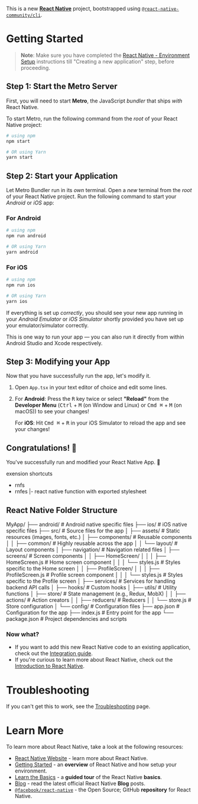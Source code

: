 This is a new [**React Native**](https://reactnative.dev) project, bootstrapped using [`@react-native-community/cli`](https://github.com/react-native-community/cli).

# Getting Started

>**Note**: Make sure you have completed the [React Native - Environment Setup](https://reactnative.dev/docs/environment-setup) instructions till "Creating a new application" step, before proceeding.

## Step 1: Start the Metro Server

First, you will need to start **Metro**, the JavaScript _bundler_ that ships _with_ React Native.

To start Metro, run the following command from the _root_ of your React Native project:

```bash
# using npm
npm start

# OR using Yarn
yarn start
```

## Step 2: Start your Application

Let Metro Bundler run in its _own_ terminal. Open a _new_ terminal from the _root_ of your React Native project. Run the following command to start your _Android_ or _iOS_ app:

### For Android

```bash
# using npm
npm run android

# OR using Yarn
yarn android
```

### For iOS

```bash
# using npm
npm run ios

# OR using Yarn
yarn ios
```

If everything is set up _correctly_, you should see your new app running in your _Android Emulator_ or _iOS Simulator_ shortly provided you have set up your emulator/simulator correctly.

This is one way to run your app — you can also run it directly from within Android Studio and Xcode respectively.

## Step 3: Modifying your App

Now that you have successfully run the app, let's modify it.

1. Open `App.tsx` in your text editor of choice and edit some lines.
2. For **Android**: Press the <kbd>R</kbd> key twice or select **"Reload"** from the **Developer Menu** (<kbd>Ctrl</kbd> + <kbd>M</kbd> (on Window and Linux) or <kbd>Cmd ⌘</kbd> + <kbd>M</kbd> (on macOS)) to see your changes!

   For **iOS**: Hit <kbd>Cmd ⌘</kbd> + <kbd>R</kbd> in your iOS Simulator to reload the app and see your changes!

## Congratulations! :tada:

You've successfully run and modified your React Native App. :partying_face:

exension shortcuts
- rnfs
- rnfes |- react native function with exported stylesheet

## React Native Folder Structure
MyApp/
   ├── android/                # Android native specific files
   ├── ios/                    # iOS native specific files
   ├── src/                    # Source files for the app
   │   ├── assets/             # Static resources (images, fonts, etc.)
   │   ├── components/         # Reusable components
   │   │   ├── common/         # Highly reusable across the app
   │   │   └── layout/         # Layout components
   │   ├── navigation/         # Navigation related files
   │   ├── screens/            # Screen components
   │   │   ├── HomeScreen/
   │   │   │   ├── HomeScreen.js       # Home screen component
   │   │   │   └── styles.js           # Styles specific to the Home screen
   │   │   ├── ProfileScreen/
   │   │   │   ├── ProfileScreen.js    # Profile screen component
   │   │   │   └── styles.js           # Styles specific to the Profile screen
   │   ├── services/           # Services for handling backend API calls
   │   ├── hooks/              # Custom hooks
   │   ├── utils/              # Utility functions
   │   ├── store/              # State management (e.g., Redux, MobX)
   │   │   ├── actions/        # Action creators
   │   │   ├── reducers/       # Reducers
   │   │   └── store.js        # Store configuration
   │   └── config/             # Configuration files
   ├── app.json                # Configuration for the app
   ├── index.js                # Entry point for the app
   └── package.json            # Project dependencies and scripts


### Now what?

- If you want to add this new React Native code to an existing application, check out the [Integration guide](https://reactnative.dev/docs/integration-with-existing-apps).
- If you're curious to learn more about React Native, check out the [Introduction to React Native](https://reactnative.dev/docs/getting-started).

# Troubleshooting

If you can't get this to work, see the [Troubleshooting](https://reactnative.dev/docs/troubleshooting) page.

# Learn More

To learn more about React Native, take a look at the following resources:

- [React Native Website](https://reactnative.dev) - learn more about React Native.
- [Getting Started](https://reactnative.dev/docs/environment-setup) - an **overview** of React Native and how setup your environment.
- [Learn the Basics](https://reactnative.dev/docs/getting-started) - a **guided tour** of the React Native **basics**.
- [Blog](https://reactnative.dev/blog) - read the latest official React Native **Blog** posts.
- [`@facebook/react-native`](https://github.com/facebook/react-native) - the Open Source; GitHub **repository** for React Native.
